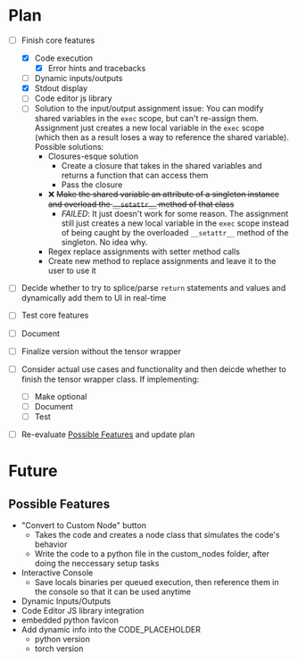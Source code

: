 # Plan

- [ ] Finish core features
  - [x] Code execution
    - [x] Error hints and tracebacks
  - [ ] Dynamic inputs/outputs
  - [x] Stdout display
  - [ ] Code editor js library
  - [ ] Solution to the input/output assignment issue: You can modify shared variables in the `exec` scope, but can't re-assign them. Assignment just creates a new local variable in the `exec` scope (which then as a result loses a way to reference the shared variable). Possible solutions:
    - Closures-esque solution
      - Create a closure that takes in the shared variables and returns a function that can access them
      - Pass the closure
    - ❌ ~~Make the shared variable an attribute of a singleton instance and overload the `__setattr__` method of that class~~
      - *FAILED*: It just doesn't work for some reason. The assignment still just creates a new local variable in the `exec` scope instead of being caught by the overloaded `__setattr__` method of the singleton. No idea why. 
    - Regex replace assignments with setter method calls
    - Create new method to replace assignments and leave it to the user to use it
- [ ] Decide whether to try to splice/parse `return` statements and values and dynamically add them to UI in real-time 
- [ ] Test core features
- [ ] Document
- [ ] Finalize version without the tensor wrapper
- [ ] Consider actual use cases and functionality and then deicde whether to finish the tensor wrapper class. If implementing:
  - [ ] Make optional
  - [ ] Document
  - [ ] Test
- [ ] Re-evaluate [Possible Features](#possible-features) and update plan


# Future

## Possible Features

- "Convert to Custom Node" button
  - Takes the code and creates a node class that simulates the code's behavior
  - Write the code to a python file in the custom_nodes folder, after doing the neccessary setup tasks
- Interactive Console
  - Save locals binaries per queued execution, then reference them in the console so that it can be used anytime 
- Dynamic Inputs/Outputs
- Code Editor JS library integration
- embedded python favicon
- Add dynamic info into the CODE_PLACEHOLDER
  - python version
  - torch version 
